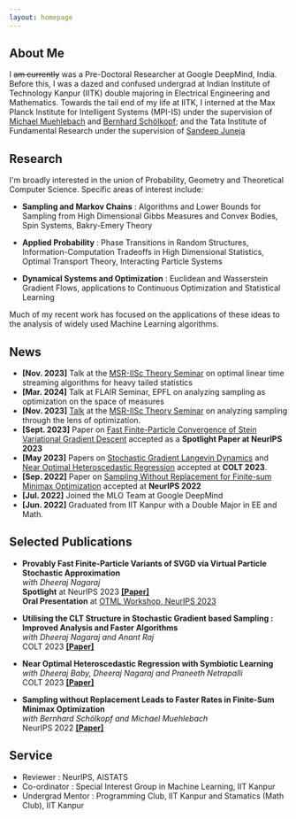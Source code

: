 ```yaml
---
layout: homepage
---
```


## About Me

I ~~am currently~~ was a Pre-Doctoral Researcher at Google DeepMind, India. Before this, I was a dazed and confused undergrad at Indian Institute of Technology Kanpur (IITK) double majoring in Electrical Engineering and Mathematics. Towards the tail end of my life at IITK, I interned at the Max Planck Institute for Intelligent Systems (MPI-IS) under the supervision of [Michael Muehlebach](https://sites.google.com/corp/view/mmuehlebach/) and [Bernhard Schölkopf](https://is.mpg.de/~bs); and the Tata Institute of Fundamental Research under the supervision of [Sandeep Juneja](https://www.tcs.tifr.res.in/~sandeepj/)


##  Research

I'm broadly interested in the union of Probability, Geometry and Theoretical Computer Science. Specific areas of interest include:

- **Sampling and Markov Chains** : Algorithms and Lower Bounds for Sampling from High Dimensional Gibbs Measures and Convex Bodies, Spin Systems, Bakry-Emery Theory  

- **Applied Probability** : Phase Transitions in Random Structures, Information-Computation Tradeoffs in High Dimensional Statistics, Optimal Transport Theory, Interacting Particle Systems

- **Dynamical Systems and Optimization** : Euclidean and Wasserstein Gradient Flows, applications to Continuous Optimization and Statistical Learning

Much of my recent work has focused on the applications of these ideas to the analysis of widely used Machine Learning algorithms.

## News

- **[Nov. 2023]** Talk at the [MSR-IISc Theory Seminar](https://www.csa.iisc.ac.in/iisc-msr-seminar/?talk=20240809_AniketDas) on optimal linear time streaming algorithms for heavy tailed statistics   
- **[Mar. 2024]** Talk at FLAIR Seminar, EPFL on analyzing sampling as optimization on the space of measures
- **[Nov. 2023]** [Talk](https://www.youtube.com/watch?v=ufDU59FSCls) at the [MSR-IISc Theory Seminar](https://www.csa.iisc.ac.in/iisc-msr-seminar/?talk=20231124_AniketDas) on analyzing sampling through the lens of optimization.  
- **[Sept. 2023]** Paper on [Fast Finite-Particle Convergence of Stein Variational Gradient Descent](https://arxiv.org/abs/2305.17558) accepted as a **Spotlight Paper at NeurIPS 2023**
- **[May 2023]** Papers on [Stochastic Gradient Langevin Dynamics](https://proceedings.mlr.press/v195/das23a.html) and [Near Optimal Heteroscedastic Regression](https://proceedings.mlr.press/v195/das23b.html) accepted at **COLT 2023**. 
- **[Sep. 2022]** Paper on [Sampling Without Replacement for Finite-sum Minimax Optimization](https://proceedings.neurips.cc/paper_files/paper/2022/hash/2ce4f0b8e24c45318352068603153590-Abstract-Conference.html) accepted at **NeurIPS 2022** 
- **[Jul. 2022]** Joined the MLO Team at Google DeepMind
- **[Jun. 2022]** Graduated from IIT Kanpur with a Double Major in EE and Math.

## Selected Publications

- **Provably Fast Finite-Particle Variants of SVGD via Virtual Particle Stochastic Approximation**  
*with Dheeraj Nagaraj*  
**Spotlight** at NeurIPS 2023 [**[Paper]**](https://arxiv.org/abs/2305.17558)  
**Oral Presentation** at [OTML Workshop, NeurIPS 2023](https://otmlworkshop.github.io/)

- **Utilising the CLT Structure in Stochastic Gradient based Sampling : Improved Analysis and Faster Algorithms**  
*with Dheeraj Nagaraj and Anant Raj*  
COLT 2023 [**[Paper]**](https://proceedings.mlr.press/v195/das23b.html)

- **Near Optimal Heteroscedastic Regression with Symbiotic Learning**  
*with Dheeraj Baby, Dheeraj Nagaraj and Praneeth Netrapalli*  
COLT 2023 [**[Paper]**](https://proceedings.mlr.press/v195/das23a.html)

- **Sampling without Replacement Leads to Faster Rates in Finite-Sum Minimax Optimization**  
*with Bernhard Schölkopf and Michael Muehlebach*  
NeurIPS 2022 [**[Paper]**](https://proceedings.neurips.cc/paper_files/paper/2022/hash/2ce4f0b8e24c45318352068603153590-Abstract-Conference.html)

## Service

- Reviewer : NeurIPS, AISTATS
- Co-ordinator : Special Interest Group in Machine Learning, IIT Kanpur
- Undergrad Mentor : Programming Club, IIT Kanpur and Stamatics (Math Club), IIT Kanpur


